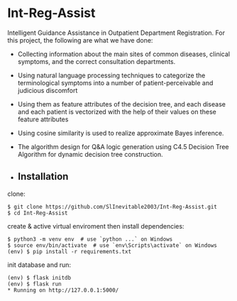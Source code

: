 # Int-Reg-Assist

Intelligent Guidance Assistance in Outpatient Department Registration. For this project, the following are what we have done:

- Collecting information about the main sites of common diseases, clinical symptoms, and the correct consultation departments.
- Using natural language processing techniques to categorize the terminological symptoms into a number of patient-perceivable and judicious discomfort
- Using them as feature attributes of the decision tree, and each disease and each patient is vectorized with the help of their values on these feature attributes
- Using cosine similarity is used to realize approximate Bayes inference.
- The algorithm design for Q&A logic generation using C4.5 Decision Tree Algorithm for dynamic decision tree construction.

- ## Installation

clone:
```
$ git clone https://github.com/SlInevitable2003/Int-Reg-Assist.git
$ cd Int-Reg-Assist
```
create & active virtual enviroment then install dependencies:
```
$ python3 -m venv env  # use `python ...` on Windows
$ source env/bin/activate  # use `env\Scripts\activate` on Windows
(env) $ pip install -r requirements.txt
```

init database and run:
```
(env) $ flask initdb
(env) $ flask run
* Running on http://127.0.0.1:5000/
